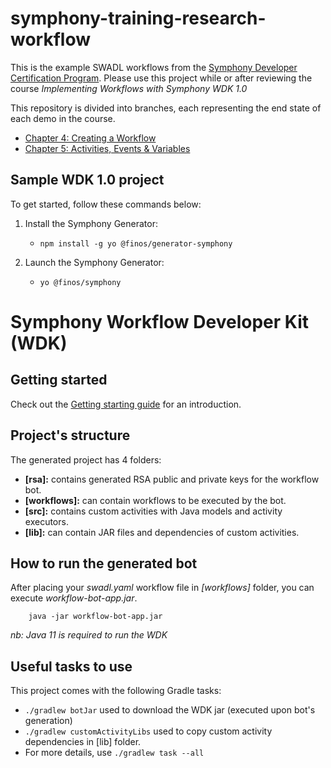 # symphony-training-research-workflow

This is the example SWADL workflows from the [Symphony Developer Certification Program](https://learn.symphony.com).  Please use this project while or after reviewing the course *Implementing Workflows with Symphony WDK 1.0*

This repository is divided into branches, each representing the end state of each demo in the course.
* [Chapter 4: Creating a Workflow](https://github.com/SymphonyPlatformSolutions/symphony-training-research-workflow/tree/chapter-4)
* [Chapter 5: Activities, Events & Variables](https://github.com/SymphonyPlatformSolutions/symphony-training-research-workflow/tree/chapter-5)

## Sample WDK 1.0 project
To get started, follow these commands below:

1. Install the Symphony Generator:
    - `npm install -g yo @finos/generator-symphony`

2. Launch the Symphony Generator:
    - `yo @finos/symphony`


# Symphony Workflow Developer Kit (WDK)

## Getting started
Check out the [Getting starting guide](https://github.com/finos/symphony-wdk/blob/master/docs/getting-started.md) for an introduction.

## Project's structure
The generated project has 4 folders:
- **[rsa]:** contains generated RSA public and private keys for the workflow bot.
- **[workflows]:** can contain workflows to be executed by the bot.
- **[src]:** contains custom activities with Java models and activity executors.
- **[lib]:** can contain JAR files and dependencies of custom activities.

## How to run the generated bot
After placing your _swadl.yaml_ workflow file in _[workflows]_ folder, you can execute _workflow-bot-app.jar_.
````shell
    java -jar workflow-bot-app.jar
````
_nb: Java 11 is required to run the WDK_

## Useful tasks to use
This project comes with the following Gradle tasks:
- ``./gradlew botJar`` used to download the WDK jar (executed upon bot's generation)
- ``./gradlew customActivityLibs`` used to copy custom activity dependencies in [lib] folder.
- For more details, use ``./gradlew task --all``